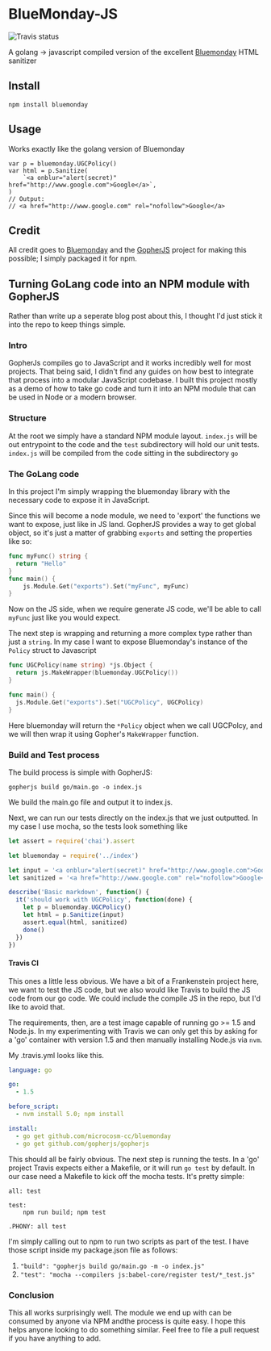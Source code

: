 # BlueMonday-JS
![Travis status](https://travis-ci.org/mdp/bluemonday-js.svg)

A golang -> javascript compiled version of the excellent [Bluemonday](https://github.com/microcosm-cc/bluemonday) HTML sanitizer

## Install

`npm install bluemonday`

## Usage

Works exactly like the golang version of Bluemonday

```
var p = bluemonday.UGCPolicy()
var html = p.Sanitize(
    `<a onblur="alert(secret)" href="http://www.google.com">Google</a>`,
)
// Output:
// <a href="http://www.google.com" rel="nofollow">Google</a>
```

## Credit

All credit goes to [Bluemonday](https://github.com/microcosm-cc/bluemonday) and the [GopherJS](https://github.com/gopherjs/gopherjs) project for making this possible; I simply packaged it for npm.

## Turning GoLang code into an NPM module with GopherJS

Rather than write up a seperate blog post about this, I thought I'd just stick it into the repo to keep things simple.

### Intro

GopherJs compiles go to JavaScript and it works incredibly well for most projects. That being said, I didn't find any guides on how best to integrate that process into a modular JavaScript codebase. I built this project mostly as a demo of how to take go code and turn it into an NPM module that can be used in Node or a modern browser.

### Structure

At the root we simply have a standard NPM module layout. `index.js` will be out entrypoint to the code and the `test` subdirectory will hold our unit tests. `index.js` will be compiled from the code sitting in the subdirectory `go`

### The GoLang code

In this project I'm simply wrapping the bluemonday library with the necessary code to expose it in JavaScript.

Since this will become a node module, we need to 'export' the functions we want to expose, just like in JS land. GopherJS provides a way to get global object, so it's just a matter of grabbing `exports` and setting the properties like so:

```go
func myFunc() string {
  return "Hello"
}
func main() {
	js.Module.Get("exports").Set("myFunc", myFunc)
}
```

Now on the JS side, when we require generate JS code, we'll be able to call `myFunc` just like you would expect.

The next step is wrapping and returning a more complex type rather than just a `string`. In my case I want to expose Bluemonday's instance of the `Policy` struct to Javascript

```go
func UGCPolicy(name string) *js.Object {
  return js.MakeWrapper(bluemonday.UGCPolicy())
}

func main() {
  js.Module.Get("exports").Set("UGCPolicy", UGCPolicy)
}
```

Here bluemonday will return the `*Policy` object when we call UGCPolcy, and we will then wrap it using Gopher's `MakeWrapper` function. 

### Build and Test process

The build process is simple with GopherJS:

`gopherjs build go/main.go -o index.js`

We build the main.go file and output it to index.js.

Next, we can run our tests directly on the index.js that we just outputted. In my case I use mocha, so the tests look something like

```js
let assert = require('chai').assert

let bluemonday = require('../index')

let input = '<a onblur="alert(secret)" href="http://www.google.com">Google</a><p>Yo</p>'
let sanitized = '<a href="http://www.google.com" rel="nofollow">Google</a><p>Yo</p>'

describe('Basic markdown', function() {
  it('should work with UGCPolicy', function(done) {
    let p = bluemonday.UGCPolicy()
    let html = p.Sanitize(input)
    assert.equal(html, sanitized)
    done()
  })
})
```

#### Travis CI

This ones a little less obvious. We have a bit of a Frankenstein project here, we want to test the JS code, but we also would like Travis to build the JS code from our go code. We could include the compile JS in the repo, but I'd like to avoid that.

The requirements, then, are a test image capable of running go >= 1.5 and Node.js. In my experimenting with Travis we can only get this by asking for a 'go' container with version 1.5 and then manually installing Node.js via `nvm`.

My .travis.yml looks like this.

```yaml
language: go

go:
  - 1.5

before_script:
  - nvm install 5.0; npm install

install:
  - go get github.com/microcosm-cc/bluemonday
  - go get github.com/gopherjs/gopherjs
```

This should all be fairly obvious. The next step is running the tests. In a 'go' project Travis expects either a Makefile, or it will run `go test` by default. In our case need a Makefile to kick off the mocha tests. It's pretty simple:

```make
all: test

test:
	npm run build; npm test

.PHONY: all test

```

I'm simply calling out to npm to run two scripts as part of the test. I have those script inside my package.json file as follows:

1. `"build": "gopherjs build go/main.go -m -o index.js"`
1. `"test": "mocha --compilers js:babel-core/register test/*_test.js"`

### Conclusion

This all works surprisingly well. The module we end up with can be consumed by anyone via NPM andthe process is quite easy. I hope this helps anyone looking to do something similar. Feel free to file a pull request if you have anything to add.
